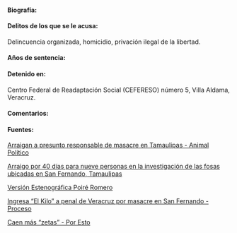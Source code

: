 #### Biografía:

#### Delitos de los que se le acusa:

Delincuencia organizada, homicidio, privación ilegal de la libertad.

#### Años de sentencia:

#### Detenido en:

Centro Federal de Readaptación Social (CEFERESO) número 5, Villa Aldama, Veracruz.

#### Comentarios: 

#### Fuentes:

[Arraigan a presunto responsable de masacre en Tamaulipas - Animal Político](http://www.animalpolitico.com/2011/04/arraigan-a-presunto-responsable-de-masacre-en-tamaulipas/)

[Arraigo por 40 días para nueve personas en la investigación de las fosas ubicadas en San Fernando, Tamaulipas](http://www.pgr.gob.mx/prensa/2007/bol11/Abr/b42611.shtm)

[Versión Estenográfica Poiré Romero](http://calderon.presidencia.gob.mx/2011/04/conferencia-de-prensa-del-doctor-alejandro-poire-romero-secretario-tecnico-del-consejo-de-seguridad-nacional/)

[Ingresa “El Kilo” a penal de Veracruz por masacre en San Fernando - Proceso](http://www.proceso.com.mx/?p=271598)

[Caen más “zetas” - Por Esto](http://www.poresto.net/ver_nota.php?zona=yucatan&idSeccion=15&idTitulo=84728)
